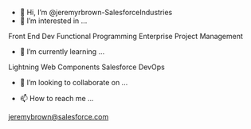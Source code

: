 - 👋 Hi, I’m @jeremyrbrown-SalesforceIndustries
- 👀 I’m interested in ...

Front End Dev
Functional Programming
Enterprise Project Management

- 🌱 I’m currently learning ...

Lightning Web Components
Salesforce DevOps

- 💞️ I’m looking to collaborate on ...


- 📫 How to reach me ...

jeremybrown@salesforce.com

<!---
jeremyrbrown-SalesforceIndustries/jeremyrbrown-SalesforceIndustries is a ✨ special ✨ repository because its `README.md` (this file) appears on your GitHub profile.
You can click the Preview link to take a look at your changes.
--->
